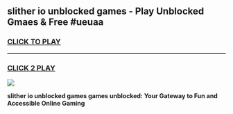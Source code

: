 
## slither io unblocked games - Play Unblocked Gmaes & Free #ueuaa
<h3>
<a href="https://premium.freeplayer.one?title=slither_io_unblocked_games&ref=03M">CLICK TO PLAY</a></h3>
<hr>

<h3>
<a href="https://premium.freeplayer.one?title=slither_io_unblocked_games&ref=03M">CLICK 2 PLAY</a>
  
</h3>

<a href="https://premium.freeplayer.one?title=slither_io_unblocked_games&ref=03M"><img src="https://clearcache.store/games.png"></a>


**slither io unblocked games games unblocked: Your Gateway to Fun and Accessible Online Gaming**
